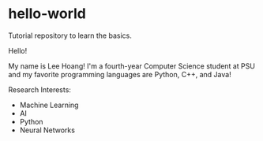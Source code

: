 # hello-world
Tutorial repository to learn the basics.

Hello!

My name is Lee Hoang! I'm a fourth-year Computer Science student at PSU and my favorite programming languages are Python, C++, and Java!

Research Interests:
- Machine Learning
- AI
- Python
- Neural Networks
